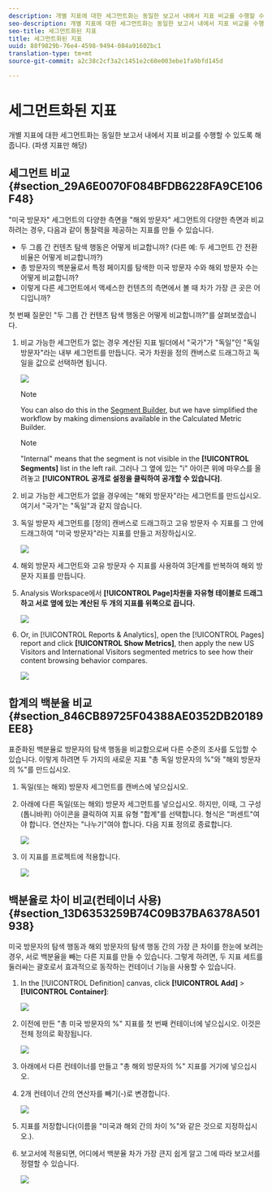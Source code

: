 ```yaml
---
description: 개별 지표에 대한 세그먼트화는 동일한 보고서 내에서 지표 비교를 수행할 수 있도록 해줍니다. (파생 지표만 해당)
seo-description: 개별 지표에 대한 세그먼트화는 동일한 보고서 내에서 지표 비교를 수행할 수 있도록 해줍니다. (파생 지표만 해당)
seo-title: 세그먼트화된 지표
title: 세그먼트화된 지표
uuid: 88f9829b-76e4-4598-9494-084a91602bc1
translation-type: tm+mt
source-git-commit: a2c38c2cf3a2c1451e2c60e003ebe1fa9bfd145d

---
```



# 세그먼트화된 지표

개별 지표에 대한 세그먼트화는 동일한 보고서 내에서 지표 비교를 수행할 수 있도록 해줍니다. (파생 지표만 해당)

## 세그먼트 비교 {#section_29A6E0070F084BFDB6228FA9CE106F48}

"미국 방문자" 세그먼트의 다양한 측면을 "해외 방문자" 세그먼트의 다양한 측면과 비교하려는 경우, 다음과 같이 통찰력을 제공하는 지표를 만들 수 있습니다.

* 두 그룹 간 컨텐츠 탐색 행동은 어떻게 비교합니까? (다른 예: 두 세그먼트 간 전환 비율은 어떻게 비교합니까?)
* 총 방문자의 백분율로서 특정 페이지를 탐색한 미국 방문자 수와 해외 방문자 수는 어떻게 비교합니까?
* 이렇게 다른 세그먼트에서 액세스한 컨텐츠의 측면에서 볼 때 차가 가장 큰 곳은 어디입니까?

첫 번째 질문인 "두 그룹 간 컨텐츠 탐색 행동은 어떻게 비교합니까?"를 살펴보겠습니다.

1. 비교 가능한 세그먼트가 없는 경우 계산된 지표 빌더에서 "국가"가 "독일"인 "독일 방문자"라는 내부 세그먼트를 만듭니다. 국가 차원을 정의 캔버스로 드래그하고 독일을 값으로 선택하면 됩니다.

   ![](assets/segment-from-dimension.png)

   >[!NOTE]
   >
   >You can also do this in the [Segment Builder](https://marketing.adobe.com/resources/help/en_US/analytics/segment/seg_build.html), but we have simplified the workflow by making dimensions available in the Calculated Metric Builder.

   >[!NOTE]
   >
   >"Internal" means that the segment is not visible in the **[!UICONTROL Segments]** list in the left rail. 그러나 그 옆에 있는 "i" 아이콘 위에 마우스를 올려놓고 **[!UICONTROL 공개로 설정을 클릭하여 공개할 수 있습니다]**.

1. 비교 가능한 세그먼트가 없을 경우에는 "해외 방문자"라는 세그먼트를 만드십시오. 여기서 "국가"는 "독일"과 같지 않습니다.
1. 독일 방문자 세그먼트를 [정의] 캔버스로 드래그하고 고유 방문자 수 지표를 그 안에 드래그하여 "미국 방문자"라는 지표를 만들고 저장하십시오.

   ![](assets/german-visitors.png)

1. 해외 방문자 세그먼트와 고유 방문자 수 지표를 사용하여 3단계를 반복하여 해외 방문자 지표를 만듭니다.
1. Analysis Workspace에서 **[!UICONTROL Page]차원을 자유형 테이블로 드래그하고 서로 옆에 있는 계산된 두 개의 지표를 위쪽으로 끕니다.**

   ![](assets/workspace-pages.png)

1. Or, in [!UICONTROL Reports &amp; Analytics], open the [!UICONTROL Pages] report and click **[!UICONTROL Show Metrics]**, then apply the new US Visitors and International Visitors segmented metrics to see how their content browsing behavior compares.

   ![](assets/pages-report.png)

## 합계의 백분율 비교 {#section_846CB89725F04388AE0352DB20189EE8}

표준화된 백분율로 방문자의 탐색 행동을 비교함으로써 다른 수준의 조사를 도입할 수 있습니다. 이렇게 하려면 두 가지의 새로운 지표 "총 독일 방문자의 %"와 "해외 방문자의 %"를 만드십시오.

1. 독일(또는 해외) 방문자 세그먼트를 캔버스에 넣으십시오.
1. 아래에 다른 독일(또는 해외) 방문자 세그먼트를 넣으십시오. 하지만, 이때, 그 구성(톱니바퀴) 아이콘을 클릭하여 지표 유형 "합계"를 선택합니다. 형식은 "퍼센트"여야 합니다. 연산자는 "나누기"여야 합니다. 다음 지표 정의로 종료합니다.

   ![](assets/cm_metric_total.png)

1. 이 지표를 프로젝트에 적용합니다.

   ![](assets/cm_percent_total.png)

## 백분율로 차이 비교(컨테이너 사용) {#section_13D6353259B74C09B37BA6378A501938}

미국 방문자의 탐색 행동과 해외 방문자의 탐색 행동 간의 가장 큰 차이를 한눈에 보려는 경우, 서로 백분율을 빼는 다른 지표를 만들 수 있습니다. 그렇게 하려면, 두 지표 세트를 둘러싸는 괄호로서 효과적으로 동작하는 컨테이너 기능을 사용할 수 있습니다.

1. In the [!UICONTROL Definition] canvas, click **[!UICONTROL Add]** &gt; **[!UICONTROL Container]**:

   ![](assets/cm_add_container.png)

1. 이전에 만든 "총 미국 방문자의 %" 지표를 첫 번째 컨테이너에 넣으십시오. 이것은 전체 정의로 확장됩니다.

   ![](assets/cm_container_us.png)

1. 아래에서 다른 컨테이너를 만들고 "총 해외 방문자의 %" 지표를 거기에 넣으십시오.
1. 2개 컨테이너 간의 연산자를 빼기(-)로 변경합니다.

   ![](assets/cm_container_intl.png)

1. 지표를 저장합니다(이름을 "미국과 해외 간의 차이 %"와 같은 것으로 지정하십시오.).
1. 보고서에 적용되면, 어디에서 백분율 차가 가장 큰지 쉽게 알고 그에 따라 보고서를 정렬할 수 있습니다.

   ![](assets/cm_diff_percent.png)

